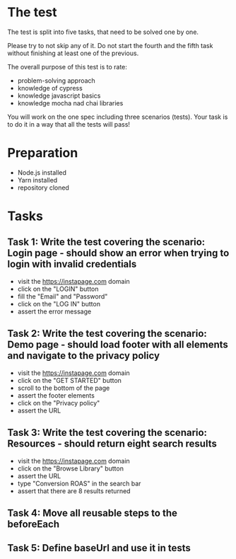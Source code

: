 # The test

The test is split into five tasks, that need to be solved one by one.

Please try to not skip any of it. Do not start the fourth and the fifth task without finishing at least one of the previous.

The overall purpose of this test is to rate:

- problem-solving approach
- knowledge of cypress
- knowledge javascript basics
- knowledge mocha nad chai libraries

You will work on the one spec including three scenarios (tests).
Your task is to do it in a way that all the tests will pass!

# Preparation

- Node.js installed
- Yarn installed
- repository cloned

# Tasks

## Task 1: Write the test covering the scenario: Login page - should show an error when trying to login with invalid credentials

- visit the https://instapage.com domain
- click on the "LOGIN" button
- fill the "Email" and "Password"
- click on the "LOG IN" button
- assert the error message

## Task 2: Write the test covering the scenario: Demo page - should load footer with all elements and navigate to the privacy policy

- visit the https://instapage.com domain
- click on the "GET STARTED" button
- scroll to the bottom of the page
- assert the footer elements
- click on the "Privacy policy"
- assert the URL

## Task 3: Write the test covering the scenario: Resources - should return eight search results

- visit the https://instapage.com domain
- click on the "Browse Library" button
- assert the URL
- type "Conversion ROAS" in the search bar
- assert that there are 8 results returned

## Task 4: Move all reusable steps to the beforeEach

## Task 5: Define baseUrl and use it in tests
